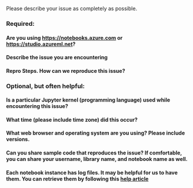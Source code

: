 Please describe your issue as completely as possible.

### Required:
#### Are you using https://notebooks.azure.com or https://studio.azureml.net?

#### Describe the issue you are encountering

#### Repro Steps. How can we reproduce this issue?


### Optional, but often helpful:
#### Is a particular Jupyter kernel (programming language) used while encountering this issue?

#### What time (please include time zone) did this occur?

#### What web browser and operating system are you using? Please include versions.

#### Can you share sample code that reproduces the issue? If comfortable, you can share your username, library name, and notebook name as well.

#### Each notebook instance has log files. It may be helpful for us to have them. You can retrieve them by following this [help article](https://notebooks.azure.com/help/jupyter-notebooks/troubleshooting/jupyter-debug-log)
